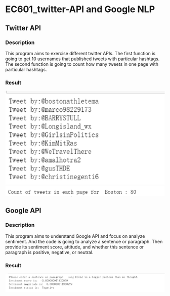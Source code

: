 # EC601_twitter-API and Google NLP

## Twitter API

### Description
This program aims to exercise different twitter APIs. The first function is going to get 10 usernames that published tweets with particular hashtags. The second function is going to count how many tweets in one page with particular hashtags.

### Result
![image](https://github.com/Fei79/EC601_twitter-API/blob/main/result%201.png)
![image](https://github.com/Fei79/EC601_twitter-API/blob/main/result%202.png)

## Google API

### Description
This program aims to understand Google API and focus on analyze sentiment. And the code is going to analyze a sentence or paragraph. Then provide its sentiment score, attitude, and whether this sentence or paragraph is positive, negative, or neutral.

### Result
![image](https://github.com/Fei79/EC601_twitter-API/blob/main/Google%20NLP%20result.png)

